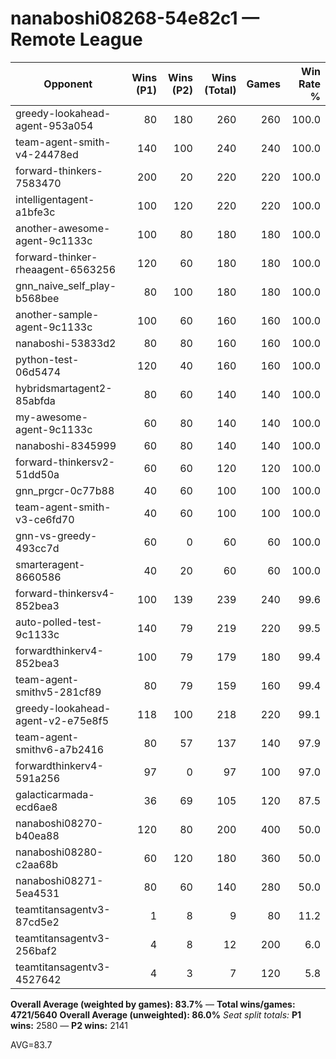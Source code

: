 # nanaboshi08268-54e82c1 — Remote League

| Opponent | Wins (P1) | Wins (P2) | Wins (Total) | Games | Win Rate % |
|---|---:|---:|---:|---:|---:|
| greedy-lookahead-agent-953a054 | 80 | 180 | 260 | 260 | 100.0 |
| team-agent-smith-v4-24478ed | 140 | 100 | 240 | 240 | 100.0 |
| forward-thinkers-7583470 | 200 | 20 | 220 | 220 | 100.0 |
| intelligentagent-a1bfe3c | 100 | 120 | 220 | 220 | 100.0 |
| another-awesome-agent-9c1133c | 100 | 80 | 180 | 180 | 100.0 |
| forward-thinker-rheaagent-6563256 | 120 | 60 | 180 | 180 | 100.0 |
| gnn_naive_self_play-b568bee | 80 | 100 | 180 | 180 | 100.0 |
| another-sample-agent-9c1133c | 100 | 60 | 160 | 160 | 100.0 |
| nanaboshi-53833d2 | 80 | 80 | 160 | 160 | 100.0 |
| python-test-06d5474 | 120 | 40 | 160 | 160 | 100.0 |
| hybridsmartagent2-85abfda | 80 | 60 | 140 | 140 | 100.0 |
| my-awesome-agent-9c1133c | 60 | 80 | 140 | 140 | 100.0 |
| nanaboshi-8345999 | 60 | 80 | 140 | 140 | 100.0 |
| forward-thinkersv2-51dd50a | 60 | 60 | 120 | 120 | 100.0 |
| gnn_prgcr-0c77b88 | 40 | 60 | 100 | 100 | 100.0 |
| team-agent-smith-v3-ce6fd70 | 40 | 60 | 100 | 100 | 100.0 |
| gnn-vs-greedy-493cc7d | 60 | 0 | 60 | 60 | 100.0 |
| smarteragent-8660586 | 40 | 20 | 60 | 60 | 100.0 |
| forward-thinkersv4-852bea3 | 100 | 139 | 239 | 240 | 99.6 |
| auto-polled-test-9c1133c | 140 | 79 | 219 | 220 | 99.5 |
| forwardthinkerv4-852bea3 | 100 | 79 | 179 | 180 | 99.4 |
| team-agent-smithv5-281cf89 | 80 | 79 | 159 | 160 | 99.4 |
| greedy-lookahead-agent-v2-e75e8f5 | 118 | 100 | 218 | 220 | 99.1 |
| team-agent-smithv6-a7b2416 | 80 | 57 | 137 | 140 | 97.9 |
| forwardthinkerv4-591a256 | 97 | 0 | 97 | 100 | 97.0 |
| galacticarmada-ecd6ae8 | 36 | 69 | 105 | 120 | 87.5 |
| nanaboshi08270-b40ea88 | 120 | 80 | 200 | 400 | 50.0 |
| nanaboshi08280-c2aa68b | 60 | 120 | 180 | 360 | 50.0 |
| nanaboshi08271-5ea4531 | 80 | 60 | 140 | 280 | 50.0 |
| teamtitansagentv3-87cd5e2 | 1 | 8 | 9 | 80 | 11.2 |
| teamtitansagentv3-256baf2 | 4 | 8 | 12 | 200 | 6.0 |
| teamtitansagentv3-4527642 | 4 | 3 | 7 | 120 | 5.8 |

**Overall Average (weighted by games): 83.7%**  —  **Total wins/games: 4721/5640**
**Overall Average (unweighted): 86.0%**
_Seat split totals:_ **P1 wins:** 2580 — **P2 wins:** 2141

AVG=83.7
